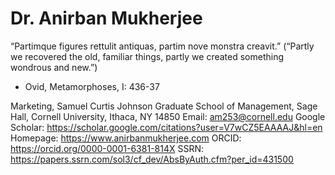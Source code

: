 # Dr. Anirban Mukherjee

“Partimque figures rettulit antiquas, partim nove monstra creavit.”
(“Partly we recovered the old, familiar things, partly we created something wondrous and new.”)
- Ovid, Metamorphoses, I: 436-37

Marketing, Samuel Curtis Johnson Graduate School of Management, 
Sage Hall, Cornell University, Ithaca, NY 14850
Email: am253@cornell.edu
Google Scholar: https://scholar.google.com/citations?user=V7wCZ5EAAAAJ&hl=en 
Homepage: https://www.anirbanmukherjee.com 
ORCID: https://orcid.org/0000-0001-6381-814X 
SSRN: https://papers.ssrn.com/sol3/cf_dev/AbsByAuth.cfm?per_id=431500
